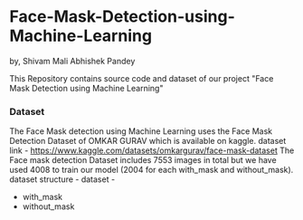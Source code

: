 # Face-Mask-Detection-using-Machine-Learning

by,
Shivam Mali
Abhishek Pandey


This Repository contains source code and dataset of our project "Face Mask Detection using Machine Learning"

### Dataset 

The Face Mask detection using Machine Learning uses the Face Mask Detection Dataset of OMKAR GURAV which is available on kaggle.
dataset link - https://www.kaggle.com/datasets/omkargurav/face-mask-dataset
The Face mask detection Dataset includes 7553 images in total but we have used 4008 to train our model (2004 for each with_mask and without_mask).
dataset structure - 
dataset - 
* with_mask
* without_mask




